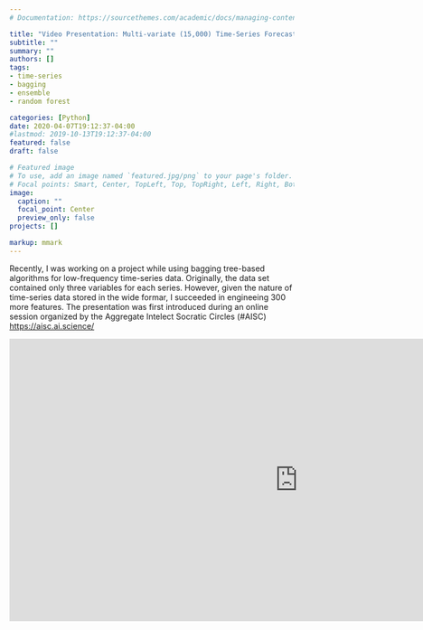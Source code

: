 ```yaml
---
# Documentation: https://sourcethemes.com/academic/docs/managing-content/

title: "Video Presentation: Multi-variate (15,000) Time-Series Forecasting for Inventory Items"
subtitle: ""
summary: ""
authors: []
tags:
- time-series 
- bagging 
- ensemble 
- random forest

categories: [Python]
date: 2020-04-07T19:12:37-04:00
#lastmod: 2019-10-13T19:12:37-04:00
featured: false
draft: false

# Featured image
# To use, add an image named `featured.jpg/png` to your page's folder.
# Focal points: Smart, Center, TopLeft, Top, TopRight, Left, Right, BottomLeft, Bottom, BottomRight.
image:
  caption: ""
  focal_point: Center
  preview_only: false
projects: []

markup: mmark
---
```


Recently, I was working on a project while using bagging tree-based algorithms for low-frequency time-series data. Originally, the data set contained only three variables for each series. However, given the nature of time-series data stored in the wide formar, I succeeded in engineeing 300 more features. 
The presentation was first introduced during an online session organized by the Aggregate Intelect Socratic Circles (#AISC) https://aisc.ai.science/

<iframe width="1020" height="500" src="https://www.youtube.com/embed/9inNZbsAhfg" frameborder="0" allow="accelerometer; autoplay; encrypted-media; gyroscope; picture-in-picture" allowfullscreen></iframe>
